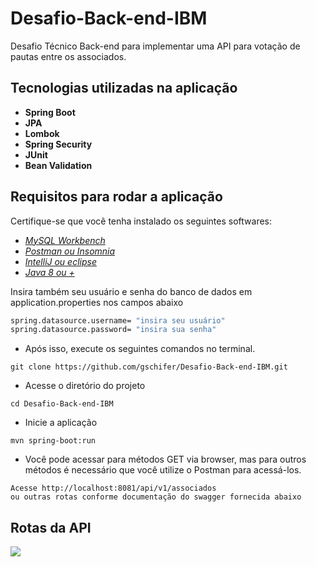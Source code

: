 # Desafio-Back-end-IBM
Desafio Técnico Back-end para implementar uma API para votação de pautas entre os associados.

## Tecnologias utilizadas na aplicação

- **Spring Boot**
- **JPA**
- **Lombok**
- **Spring Security**
- **JUnit**
- **Bean Validation**

## Requisitos para rodar a aplicação
Certifique-se que você tenha instalado os seguintes softwares:
- *[MySQL Workbench](https://www.mysql.com/products/workbench/)*
- *[Postman ou Insomnia](https://www.postman.com/)*
- *[IntelliJ ou eclipse](https://www.jetbrains.com/pt-br/idea/download/)*
- *[Java 8 ou +](https://www.java.com/pt-BR/download/ie_manual.jsp?locale=pt_BR)*

Insira também seu usuário e senha do banco de dados em application.properties nos campos abaixo
```bash 
spring.datasource.username= "insira seu usuário"
spring.datasource.password= "insira sua senha"
```

- Após isso, execute os seguintes comandos no terminal.
```
git clone https://github.com/gschifer/Desafio-Back-end-IBM.git
```

- Acesse o diretório do projeto
```
cd Desafio-Back-end-IBM
```

- Inicie a aplicação
```
mvn spring-boot:run
```

- Você pode acessar para métodos GET via browser, mas para outros métodos é necessário que você utilize
o Postman para acessá-los.
```
Acesse http://localhost:8081/api/v1/associados
ou outras rotas conforme documentação do swagger fornecida abaixo
```

## Rotas da API
![](https://github.com/gschifer/Desafio-Back-end-IBM/blob/master/src/main/java/com/example/challenge/images/RotasAPI.png)



